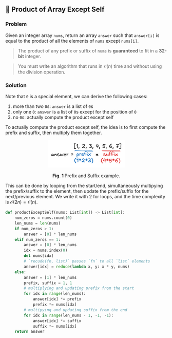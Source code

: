 ## :book: Product of Array Except Self

### Problem
Given an integer array `nums`, return an array `answer` such that `answer[i]` is equal to the product of all the elements of `nums` except `nums[i]`.

> The product of any prefix or suffix of `nums` is **guaranteed** to fit in a **32-bit** integer.

> You must write an algorithm that runs in $\mathcal{O}(n)$ time and without using the division operation.

### Solution
Note that `0` is a special element, we can derive the following cases:

1. more than two `0`s: `answer` is a list of `0`s
2. only one `0`: `answer` is a list of `0`s except for the position of `0`
3. no `0`s: actually compute the product except self
   
To actually compute the product except self, the idea is to first compute the prefix and suffix, then multiply them together.

<div align="center">
    <img src="../../images/leetcode238.png" width="240"/>
    <p><b>Fig. 1 </b>Prefix and Suffix example.</p>
</div>

This can be done by looping from the start/end, simultaneously multipying the prefix/suffix to the element, then update the prefix/suffix for the next/previous element. We write it with 2 for loops, and the time complexity is $\mathcal{O}(2n)=\mathcal{O}(n)$.

```python
def productExceptSelf(nums: List[int]) -> List[int]:
    num_zeros = nums.count(0)
    len_nums = len(nums)
    if num_zeros > 1:
        answer = [0] * len_nums
    elif num_zeros == 1:
        answer = [0] * len_nums
        idx = nums.index(0)
        del nums[idx]
        # `recude(fn, list)` passes `fn` to all `list` elements
        answer[idx] = reduce(lambda x, y: x * y, nums)
    else:
        answer = [1] * len_nums
        prefix, suffix = 1, 1
        # multiplying and updating prefix from the start
        for idx in range(len_nums):
            answer[idx] *= prefix
            prefix *= nums[idx]
        # multipying and updating suffix from the end
        for idx in range(len_nums - 1, -1, -1):
            answer[idx] *= suffix
            suffix *= nums[idx]
    return answer
```
